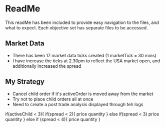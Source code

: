 # ReadMe
This readMe has been included to provide easy navigation to the files, and what to expect.
Each objective set has separate files to be accessed.

## Market Data
- There has been 17 market data ticks created (1 marketTick = 30 mins)
- I have increase the ticks at 2.30pm to reflect the USA market open, and additionally increased the spread

## My Strategy
- Cancel child order if it's activeOrder is moved away from the market
- Try not to place child orders all at once
- Need to create a post trade analysis displayed through teh logs

if(activeChild < 3){
    if(spread < 2){
    price 
    quantity
} else if(spread < 3)
    price
    quantity
} else if (spread < 4){
    price
    quantity
}